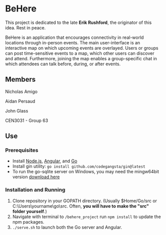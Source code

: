 # BeHere
This project is dedicated to the late **Erik Rushford**, the originator of this idea. Rest in peace.

BeHere is an application that encourages connectivity in real-world locations through in-person events. The main user-interface is an interactive map on which upcoming events are overlayed. Users or groups can post time-sensitive events to a map, which other users can discover and attend. Furthermore, joining the map enables a group-specific chat in which attendees can talk before, during, or after events.

## Members
Nicholas Amigo

Aidan Persaud

John Glass

CEN3031 - Group 63

## Use
### Prerequisites
- Install [Node.js](https://nodejs.org/en/download/), [Angular](https://angular.io/guide/setup-local), and [Go](https://go.dev/doc/install)
- Install gin utility: `go install github.com/codegangsta/gin@latest`
- To run the go-sqlite server on Windows, you may need the mingw64bit version [download here](https://sourceforge.net/projects/mingw-w64/)

### Installation and Running
1. Clone repository in your GOPATH directory. (Usually $Home/Go/src or C:\Users\yourname\go\src. Often, **you will have to make the "src" folder yourself**.)
2. Navigate with terminal to `/behere_project` run `npm install` to update the npm packages.
3. `./serve.sh` to launch both the Go server and Angular.

